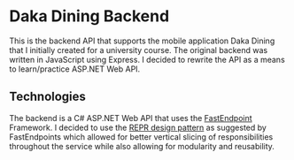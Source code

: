 # Daka Dining Backend

This is the backend API that supports the mobile application Daka Dining that I initially created for a university course.
The original backend was written in JavaScript using Express. I decided to rewrite the API as a means to learn/practice ASP.NET Web API.

## Technologies
The backend is a C# ASP.NET Web API that uses the [FastEndpoint](https://fast-endpoints.com/) Framework. I decided to use the
[REPR design pattern](https://deviq.com/design-patterns/repr-design-pattern) as suggested by FastEndpoints which allowed for better
vertical slicing of responsibilities throughout the service while also allowing for modularity and reusability.


